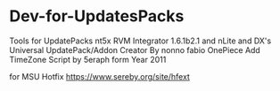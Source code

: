# Dev-for-UpdatesPacks
Tools for UpdatePacks nt5x
RVM Integrator 1.6.1b2.1 and nLite 
and DX's Universal UpdatePack/Addon Creator
By nonno fabio OnePiece
Add 
TimeZone Script by 5eraph form Year 2011

for MSU Hotfix https://www.sereby.org/site/hfext